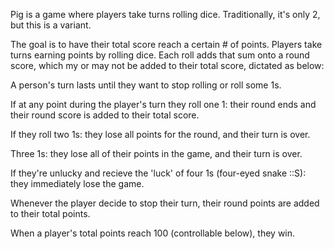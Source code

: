Pig is a game where players take turns rolling dice.
Traditionally, it's only 2, but this is a variant.

The goal is to have their total score reach a certain # of points.
Players take turns earning points by rolling dice.
Each roll adds that sum onto a round score, which my or may not be added
to their total score, dictated as below:

A person's turn lasts until they want to stop rolling or roll some 1s.

If at any point during the player's turn they roll one 1:
their round ends and their round score is added to their total score.

If they roll two 1s:
they lose all points for the round, and their turn is over.

Three 1s:
they lose all of their points in the game, and their turn is over.

If they're unlucky and recieve the 'luck' of four 1s (four-eyed snake ::S):
they immediately lose the game.

Whenever the player decide to stop their turn, their round points are 
added to their total points.

When a player's total points reach 100 (controllable below), they win.
